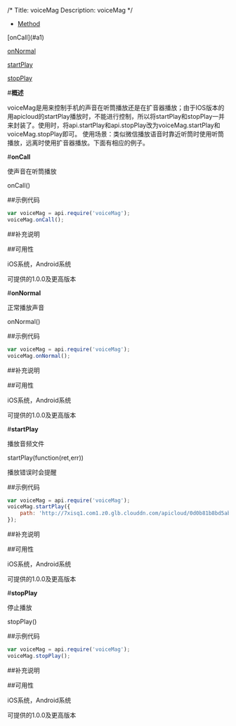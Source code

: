 /*
Title: voiceMag
Description: voiceMag
*/

<ul id="tab" class="clearfix">
	<li class="active"><a href="#method-content">Method</a></li>
</ul>
<div id="method-content">

<div class="outline">
[onCall](#a1)

[onNormal](#a2)

[startPlay](#a3)

[stopPlay](#a4)

</div>

#**概述**

voiceMag是用来控制手机的声音在听筒播放还是在扩音器播放；由于IOS版本的用apicloud的startPlay播放时，不能进行控制，所以将startPlay和stopPlay一并来封装了。使用时，将api.startPlay和api.stopPlay改为voiceMag.startPlay和voiceMag.stopPlay即可。
使用场景：类似微信播放语音时靠近听筒时使用听筒播放，远离时使用扩音器播放。下面有相应的例子。


#**onCall**<div id="a1"></div>

使声音在听筒播放

onCall()


##示例代码

```js
var voiceMag = api.require('voiceMag');
voiceMag.onCall();
```

##补充说明


##可用性

iOS系统，Android系统

可提供的1.0.0及更高版本


#**onNormal**<div id="a2"></div>

正常播放声音

onNormal()

##示例代码

```js
var voiceMag = api.require('voiceMag');
voiceMag.onNormal();
```

##补充说明

##可用性

iOS系统，Android系统

可提供的1.0.0及更高版本


#**startPlay**<div id="a3"></div>

播放音频文件

startPlay(function(ret,err))

播放错误时会提醒

##示例代码

```js
var voiceMag = api.require('voiceMag');
voiceMag.startPlay({
	path: 'http://7xisq1.com1.z0.glb.clouddn.com/apicloud/0d0b81b8bd5ab81bda9ca54267eb9b98.mp3'
});
```

##补充说明

##可用性

iOS系统，Android系统

可提供的1.0.0及更高版本

#**stopPlay**<div id="a4"></div>

停止播放

stopPlay()

##示例代码

```js
var voiceMag = api.require('voiceMag');
voiceMag.stopPlay();
```

##补充说明

##可用性

iOS系统，Android系统

可提供的1.0.0及更高版本
